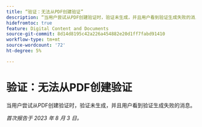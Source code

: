 ```yaml
---
title: “验证：无法从PDF创建验证”
description: “当用户尝试从PDF创建验证时，验证未生成，并且用户看到验证生成失败的消息。”
hidefromtoc: true
feature: Digital Content and Documents
source-git-commit: 8d14d8195c42a226a454882e20d1ff7fabd91410
workflow-type: tm+mt
source-wordcount: '72'
ht-degree: 5%

---
```



# 验证：无法从PDF创建验证

<!--WF and WFP TOCs-->

当用户尝试从PDF创建验证时，验证未生成，并且用户看到验证生成失败的消息。

_首次报告于 2023 年 8 月 3 日。_